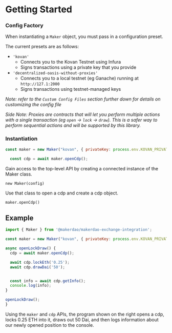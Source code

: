 # Getting Started

### Config Factory

When instantiating a `Maker` object, you must pass in a configuration preset.

The current presets are as follows:

* `'kovan'`
  * Connects you to the Kovan Testnet using Infura
  * Signs transactions using a private key that you provide
* `'decentralized-oasis-without-proxies'`
  * Connects you to a local testnet (eg Ganache) running at `http://127.1:2000`
  * Signs transactions using testnet-managed keys

*Note: refer to the `Custom Config Files` section further down for details on customizing the config file*

*Side Note: Proxies are contracts that will let you perform multiple actions with a single transaction (eg `open` -> `lock` -> `draw`). This is a safer way to perform sequential actions and will be supported by this library.*


### Instantiation

```javascript
const maker = new Maker("kovan", { privateKey: process.env.KOVAN_PRIVATE_KEY });

  const cdp = await maker.openCdp();
```

Gain access to the top-level API by creating a connected instance of the Maker class. 

`new Maker(config)`

Use that class to open a cdp and create a cdp object.

`maker.openCdp()`


## Example


```javascript
import { Maker } from '@makerdao/makerdao-exchange-integration';

const maker = new Maker("kovan", { privateKey: process.env.KOVAN_PRIVATE_KEY });

async openLockDraw() {
  cdp = await maker.openCdp();

  await cdp.lockEth('0.25');
  await cdp.drawDai('50');


  const info = await cdp.getInfo();
  console.log(info);
}

openLockDraw();
}
```

Using the `maker` and `cdp` APIs, the program shown on the right opens a cdp, locks 0.25 ETH into it, draws out 50 Dai, and then logs information about our newly opened position to the console.


